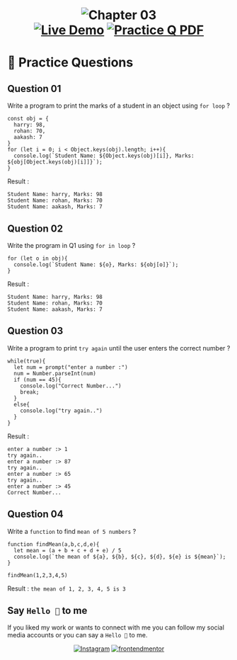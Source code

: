 <h1 align="center"><img src="https://firebasestorage.googleapis.com/v0/b/github-images-51d28.appspot.com/o/Chapter_03Loops_and_Functions.png?alt=media&token=c58dae35-d337-4544-9960-9d259250a956" alt="Chapter 03"</h1>

<div align="center">
 <span>
  <a href="https://www.frontendmentor.io/challenges"><img src="https://img.shields.io/badge/Projects-Demo-blue?style=for-the-badge&logo=&logoColor=white" alt="Live Demo"></a>
 </span>
 <span>
  <a href="https://cwh-full-next-space.fra1.digitaloceanspaces.com/downloads/videos/ultimate-js-tutorial-hindi-1/JS%20All%20in%20One%20Notes.pdf"><img src="https://img.shields.io/badge/Practice Q- PDF-red?style=for-the-badge&logo=&logoColor=white" alt="Practice Q PDF"></a>
 </span>
 </div>

# 🎉 Practice Questions
## Question 01
Write a program to print the marks of a student in an object using `for loop` ?
```
const obj = {
  harry: 98,
  rohan: 70,
  aakash: 7
}
for (let i = 0; i < Object.keys(obj).length; i++){
  console.log(`Student Name: ${Object.keys(obj)[i]}, Marks: ${obj[Object.keys(obj)[i]]}`);
}
```
Result :
```
Student Name: harry, Marks: 98
Student Name: rohan, Marks: 70
Student Name: aakash, Marks: 7
```
## Question 02
Write the program in Q1 using `for in loop` ?
```
for (let o in obj){
  console.log(`Student Name: ${o}, Marks: ${obj[o]}`);
}
```
Result :
```
Student Name: harry, Marks: 98
Student Name: rohan, Marks: 70
Student Name: aakash, Marks: 7
```

## Question 03
Write a program to print `try again` until the user enters the correct number ?
```
while(true){
  let num = prompt("enter a number :")
  num = Number.parseInt(num)
  if (num == 45){
    console.log("Correct Number...")
    break;
  }
  else{
    console.log("try again..")
  }
}
```
Result :
```
enter a number :> 1
try again..
enter a number :> 87
try again..
enter a number :> 65
try again..
enter a number :> 45
Correct Number...
```

## Question 04
Write a `function` to find `mean of 5 numbers` ?
```
function findMean(a,b,c,d,e){
  let mean = (a + b + c + d + e) / 5
  console.log(`the mean of ${a}, ${b}, ${c}, ${d}, ${e} is ${mean}`);
}

findMean(1,2,3,4,5)
```
Result :
`
the mean of 1, 2, 3, 4, 5 is 3
`


## Say `Hello 👏` to me

If you liked my work or wants to connect with me you can follow my social media accounts or you can say a `Hello 👏` to me.

<div align="center">
<span>
<a href="https://www.instagram.com/sandip_sharma_24/?igshid=NTc4MTIwNjQ2YQ%3D%3D"><img src="https://img.shields.io/badge/Profile-Instagram-red?style=for-the-badge&logo=&logoColor=white" alt="Instagram"></a>
 </span>
 <span>
  <a href="https://www.frontendmentor.io/profile/MrSandipSharma"><img src="https://img.shields.io/badge/Profile-Frontend%20Mentor-blue?style=for-the-badge&logo=&logoColor=white" alt="frontendmentor"></a>
 </span>
 </div>
